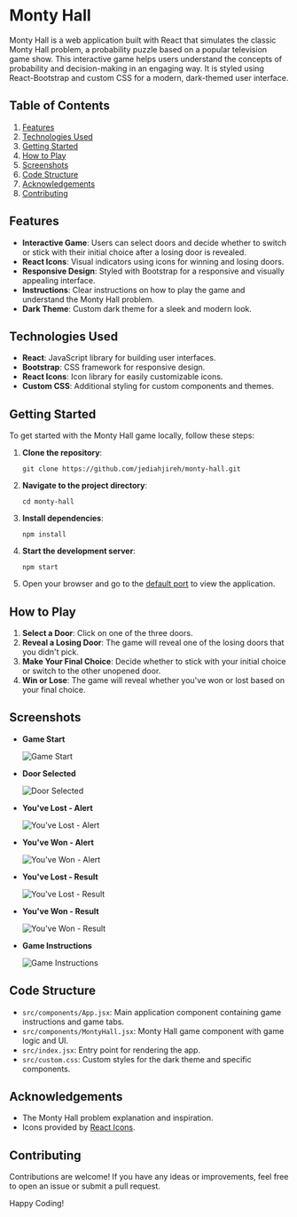 # Monty Hall

Monty Hall is a web application built with React that simulates the classic Monty Hall problem, a probability puzzle based on a popular television game show. This interactive game helps users understand the concepts of probability and decision-making in an engaging way. It is styled using React-Bootstrap and custom CSS for a modern, dark-themed user interface.

## Table of Contents

1. [Features](#features)
2. [Technologies Used](#technologies-used)
3. [Getting Started](#getting-started)
4. [How to Play](#how-to-play)
5. [Screenshots](#screenshots)
6. [Code Structure](#code-structure)
7. [Acknowledgements](#acknowledgements)
8. [Contributing](#contributing)

## Features

- **Interactive Game**: Users can select doors and decide whether to switch or stick with their initial choice after a losing door is revealed.
- **React Icons**: Visual indicators using icons for winning and losing doors.
- **Responsive Design**: Styled with Bootstrap for a responsive and visually appealing interface.
- **Instructions**: Clear instructions on how to play the game and understand the Monty Hall problem.
- **Dark Theme**: Custom dark theme for a sleek and modern look.

## Technologies Used

- **React**: JavaScript library for building user interfaces.
- **Bootstrap**: CSS framework for responsive design.
- **React Icons**: Icon library for easily customizable icons.
- **Custom CSS**: Additional styling for custom components and themes.

## Getting Started

To get started with the Monty Hall game locally, follow these steps:

1. **Clone the repository**:

   ```
   git clone https://github.com/jediahjireh/monty-hall.git
   ```

2. **Navigate to the project directory**:

   ```
   cd monty-hall
   ```

3. **Install dependencies**:

   ```
   npm install
   ```

4. **Start the development server**:

   ```
   npm start
   ```

5. Open your browser and go to the [default port](http://localhost:5173/) to view the application.

## How to Play

1. **Select a Door**: Click on one of the three doors.
2. **Reveal a Losing Door**: The game will reveal one of the losing doors that you didn't pick.
3. **Make Your Final Choice**: Decide whether to stick with your initial choice or switch to the other unopened door.
4. **Win or Lose**: The game will reveal whether you've won or lost based on your final choice.

## Screenshots

- **Game Start**

  ![Game Start](/docs/screenshots/game-start.png)

- **Door Selected**

  ![Door Selected](/docs/screenshots/door-selected.png)

- **You've Lost - Alert**

  ![You've Lost - Alert](/docs/screenshots/you-lost-alert.png)

- **You've Won - Alert**

  ![You've Won - Alert](/docs/screenshots/you-won-alert.png)

- **You've Lost - Result**

  ![You've Lost - Result](/docs/screenshots/you-lost-result.png)

- **You've Won - Result**

  ![You've Won - Result](/docs/screenshots/you-won-result.png)

- **Game Instructions**

  ![Game Instructions](/docs/screenshots/game-instructions.png)

## Code Structure

- `src/components/App.jsx`: Main application component containing game instructions and game tabs.
- `src/components/MontyHall.jsx`: Monty Hall game component with game logic and UI.
- `src/index.jsx`: Entry point for rendering the app.
- `src/custom.css`: Custom styles for the dark theme and specific components.

## Acknowledgements

- The Monty Hall problem explanation and inspiration.
- Icons provided by [React Icons](https://react-icons.github.io/react-icons/).

## Contributing

Contributions are welcome! If you have any ideas or improvements, feel free to open an issue or submit a pull request.

Happy Coding!
